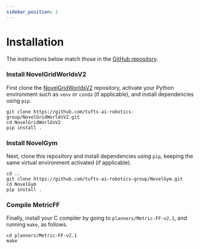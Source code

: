 ```yaml
---
sidebar_position: 1
---
```


# Installation

The instructions below match those in the [GitHub repository](https://github.com/tufts-ai-robotics-group/NovelGym/tree/main).

### Install NovelGridWorldsV2

First clone the [NovelGridWorldsV2](https://github.com/tufts-ai-robotics-group/NovelGridWorldsV2) repository, activate your Python environment such as `venv` or `conda` (if applicable), and install dependencies using `pip`.

```
git clone https://github.com/tufts-ai-robotics-group/NovelGridWorldsV2.git
cd NovelGridWorldsV2
pip install .
```

### Install NovelGym

Next, clone this repository and install dependencies using `pip`, keeping the same virtual environment activated (if applicable).

```
cd ..
git clone https://github.com/tufts-ai-robotics-group/NovelGym.git
cd NovelGym
pip install .
```

### Compile MetricFF

Finally, install your C compiler by going to `planners/Metric-FF-v2.1`, and running `make`, as follows.

```
cd planners/Metric-FF-v2.1
make
```


